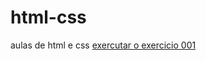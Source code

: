# html-css
 aulas de html e css
 <a href=https://iarachagas.github.io/html-css/exercicios>exercutar o exercicio 001</a>